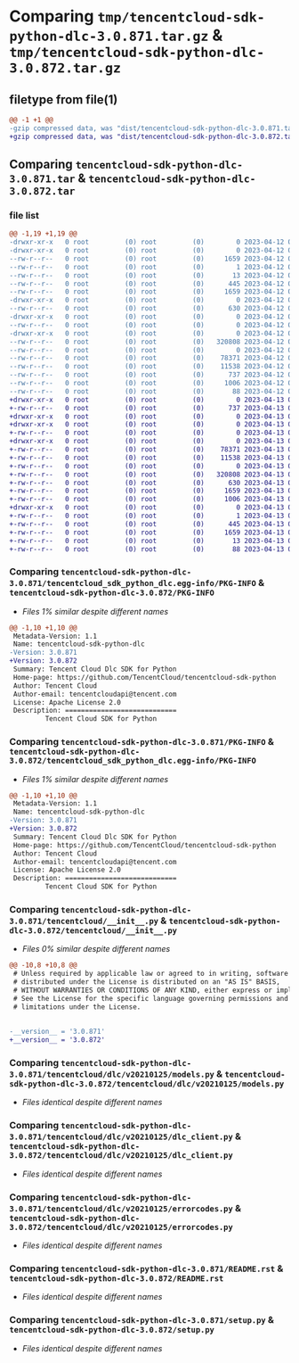 # Comparing `tmp/tencentcloud-sdk-python-dlc-3.0.871.tar.gz` & `tmp/tencentcloud-sdk-python-dlc-3.0.872.tar.gz`

## filetype from file(1)

```diff
@@ -1 +1 @@
-gzip compressed data, was "dist/tencentcloud-sdk-python-dlc-3.0.871.tar", last modified: Wed Apr 12 00:22:43 2023, max compression
+gzip compressed data, was "dist/tencentcloud-sdk-python-dlc-3.0.872.tar", last modified: Thu Apr 13 00:39:32 2023, max compression
```

## Comparing `tencentcloud-sdk-python-dlc-3.0.871.tar` & `tencentcloud-sdk-python-dlc-3.0.872.tar`

### file list

```diff
@@ -1,19 +1,19 @@
-drwxr-xr-x   0 root         (0) root         (0)        0 2023-04-12 00:22:43.000000 tencentcloud-sdk-python-dlc-3.0.871/
-drwxr-xr-x   0 root         (0) root         (0)        0 2023-04-12 00:22:43.000000 tencentcloud-sdk-python-dlc-3.0.871/tencentcloud_sdk_python_dlc.egg-info/
--rw-r--r--   0 root         (0) root         (0)     1659 2023-04-12 00:22:43.000000 tencentcloud-sdk-python-dlc-3.0.871/tencentcloud_sdk_python_dlc.egg-info/PKG-INFO
--rw-r--r--   0 root         (0) root         (0)        1 2023-04-12 00:22:43.000000 tencentcloud-sdk-python-dlc-3.0.871/tencentcloud_sdk_python_dlc.egg-info/dependency_links.txt
--rw-r--r--   0 root         (0) root         (0)       13 2023-04-12 00:22:43.000000 tencentcloud-sdk-python-dlc-3.0.871/tencentcloud_sdk_python_dlc.egg-info/top_level.txt
--rw-r--r--   0 root         (0) root         (0)      445 2023-04-12 00:22:43.000000 tencentcloud-sdk-python-dlc-3.0.871/tencentcloud_sdk_python_dlc.egg-info/SOURCES.txt
--rw-r--r--   0 root         (0) root         (0)     1659 2023-04-12 00:22:43.000000 tencentcloud-sdk-python-dlc-3.0.871/PKG-INFO
-drwxr-xr-x   0 root         (0) root         (0)        0 2023-04-12 00:22:43.000000 tencentcloud-sdk-python-dlc-3.0.871/tencentcloud/
--rw-r--r--   0 root         (0) root         (0)      630 2023-04-12 00:22:43.000000 tencentcloud-sdk-python-dlc-3.0.871/tencentcloud/__init__.py
-drwxr-xr-x   0 root         (0) root         (0)        0 2023-04-12 00:22:43.000000 tencentcloud-sdk-python-dlc-3.0.871/tencentcloud/dlc/
--rw-r--r--   0 root         (0) root         (0)        0 2023-04-12 00:22:43.000000 tencentcloud-sdk-python-dlc-3.0.871/tencentcloud/dlc/__init__.py
-drwxr-xr-x   0 root         (0) root         (0)        0 2023-04-12 00:22:43.000000 tencentcloud-sdk-python-dlc-3.0.871/tencentcloud/dlc/v20210125/
--rw-r--r--   0 root         (0) root         (0)   320808 2023-04-12 00:22:43.000000 tencentcloud-sdk-python-dlc-3.0.871/tencentcloud/dlc/v20210125/models.py
--rw-r--r--   0 root         (0) root         (0)        0 2023-04-12 00:22:43.000000 tencentcloud-sdk-python-dlc-3.0.871/tencentcloud/dlc/v20210125/__init__.py
--rw-r--r--   0 root         (0) root         (0)    78371 2023-04-12 00:22:43.000000 tencentcloud-sdk-python-dlc-3.0.871/tencentcloud/dlc/v20210125/dlc_client.py
--rw-r--r--   0 root         (0) root         (0)    11538 2023-04-12 00:22:43.000000 tencentcloud-sdk-python-dlc-3.0.871/tencentcloud/dlc/v20210125/errorcodes.py
--rw-r--r--   0 root         (0) root         (0)      737 2023-04-12 00:22:43.000000 tencentcloud-sdk-python-dlc-3.0.871/README.rst
--rw-r--r--   0 root         (0) root         (0)     1006 2023-04-12 00:22:43.000000 tencentcloud-sdk-python-dlc-3.0.871/setup.py
--rw-r--r--   0 root         (0) root         (0)       88 2023-04-12 00:22:43.000000 tencentcloud-sdk-python-dlc-3.0.871/setup.cfg
+drwxr-xr-x   0 root         (0) root         (0)        0 2023-04-13 00:39:32.000000 tencentcloud-sdk-python-dlc-3.0.872/
+-rw-r--r--   0 root         (0) root         (0)      737 2023-04-13 00:39:32.000000 tencentcloud-sdk-python-dlc-3.0.872/README.rst
+drwxr-xr-x   0 root         (0) root         (0)        0 2023-04-13 00:39:32.000000 tencentcloud-sdk-python-dlc-3.0.872/tencentcloud/
+drwxr-xr-x   0 root         (0) root         (0)        0 2023-04-13 00:39:32.000000 tencentcloud-sdk-python-dlc-3.0.872/tencentcloud/dlc/
+-rw-r--r--   0 root         (0) root         (0)        0 2023-04-13 00:39:32.000000 tencentcloud-sdk-python-dlc-3.0.872/tencentcloud/dlc/__init__.py
+drwxr-xr-x   0 root         (0) root         (0)        0 2023-04-13 00:39:32.000000 tencentcloud-sdk-python-dlc-3.0.872/tencentcloud/dlc/v20210125/
+-rw-r--r--   0 root         (0) root         (0)    78371 2023-04-13 00:39:32.000000 tencentcloud-sdk-python-dlc-3.0.872/tencentcloud/dlc/v20210125/dlc_client.py
+-rw-r--r--   0 root         (0) root         (0)    11538 2023-04-13 00:39:32.000000 tencentcloud-sdk-python-dlc-3.0.872/tencentcloud/dlc/v20210125/errorcodes.py
+-rw-r--r--   0 root         (0) root         (0)        0 2023-04-13 00:39:32.000000 tencentcloud-sdk-python-dlc-3.0.872/tencentcloud/dlc/v20210125/__init__.py
+-rw-r--r--   0 root         (0) root         (0)   320808 2023-04-13 00:39:32.000000 tencentcloud-sdk-python-dlc-3.0.872/tencentcloud/dlc/v20210125/models.py
+-rw-r--r--   0 root         (0) root         (0)      630 2023-04-13 00:39:32.000000 tencentcloud-sdk-python-dlc-3.0.872/tencentcloud/__init__.py
+-rw-r--r--   0 root         (0) root         (0)     1659 2023-04-13 00:39:32.000000 tencentcloud-sdk-python-dlc-3.0.872/PKG-INFO
+-rw-r--r--   0 root         (0) root         (0)     1006 2023-04-13 00:39:32.000000 tencentcloud-sdk-python-dlc-3.0.872/setup.py
+drwxr-xr-x   0 root         (0) root         (0)        0 2023-04-13 00:39:32.000000 tencentcloud-sdk-python-dlc-3.0.872/tencentcloud_sdk_python_dlc.egg-info/
+-rw-r--r--   0 root         (0) root         (0)        1 2023-04-13 00:39:32.000000 tencentcloud-sdk-python-dlc-3.0.872/tencentcloud_sdk_python_dlc.egg-info/dependency_links.txt
+-rw-r--r--   0 root         (0) root         (0)      445 2023-04-13 00:39:32.000000 tencentcloud-sdk-python-dlc-3.0.872/tencentcloud_sdk_python_dlc.egg-info/SOURCES.txt
+-rw-r--r--   0 root         (0) root         (0)     1659 2023-04-13 00:39:32.000000 tencentcloud-sdk-python-dlc-3.0.872/tencentcloud_sdk_python_dlc.egg-info/PKG-INFO
+-rw-r--r--   0 root         (0) root         (0)       13 2023-04-13 00:39:32.000000 tencentcloud-sdk-python-dlc-3.0.872/tencentcloud_sdk_python_dlc.egg-info/top_level.txt
+-rw-r--r--   0 root         (0) root         (0)       88 2023-04-13 00:39:32.000000 tencentcloud-sdk-python-dlc-3.0.872/setup.cfg
```

### Comparing `tencentcloud-sdk-python-dlc-3.0.871/tencentcloud_sdk_python_dlc.egg-info/PKG-INFO` & `tencentcloud-sdk-python-dlc-3.0.872/PKG-INFO`

 * *Files 1% similar despite different names*

```diff
@@ -1,10 +1,10 @@
 Metadata-Version: 1.1
 Name: tencentcloud-sdk-python-dlc
-Version: 3.0.871
+Version: 3.0.872
 Summary: Tencent Cloud Dlc SDK for Python
 Home-page: https://github.com/TencentCloud/tencentcloud-sdk-python
 Author: Tencent Cloud
 Author-email: tencentcloudapi@tencent.com
 License: Apache License 2.0
 Description: ============================
         Tencent Cloud SDK for Python
```

### Comparing `tencentcloud-sdk-python-dlc-3.0.871/PKG-INFO` & `tencentcloud-sdk-python-dlc-3.0.872/tencentcloud_sdk_python_dlc.egg-info/PKG-INFO`

 * *Files 1% similar despite different names*

```diff
@@ -1,10 +1,10 @@
 Metadata-Version: 1.1
 Name: tencentcloud-sdk-python-dlc
-Version: 3.0.871
+Version: 3.0.872
 Summary: Tencent Cloud Dlc SDK for Python
 Home-page: https://github.com/TencentCloud/tencentcloud-sdk-python
 Author: Tencent Cloud
 Author-email: tencentcloudapi@tencent.com
 License: Apache License 2.0
 Description: ============================
         Tencent Cloud SDK for Python
```

### Comparing `tencentcloud-sdk-python-dlc-3.0.871/tencentcloud/__init__.py` & `tencentcloud-sdk-python-dlc-3.0.872/tencentcloud/__init__.py`

 * *Files 0% similar despite different names*

```diff
@@ -10,8 +10,8 @@
 # Unless required by applicable law or agreed to in writing, software
 # distributed under the License is distributed on an "AS IS" BASIS,
 # WITHOUT WARRANTIES OR CONDITIONS OF ANY KIND, either express or implied.
 # See the License for the specific language governing permissions and
 # limitations under the License.
 
 
-__version__ = '3.0.871'
+__version__ = '3.0.872'
```

### Comparing `tencentcloud-sdk-python-dlc-3.0.871/tencentcloud/dlc/v20210125/models.py` & `tencentcloud-sdk-python-dlc-3.0.872/tencentcloud/dlc/v20210125/models.py`

 * *Files identical despite different names*

### Comparing `tencentcloud-sdk-python-dlc-3.0.871/tencentcloud/dlc/v20210125/dlc_client.py` & `tencentcloud-sdk-python-dlc-3.0.872/tencentcloud/dlc/v20210125/dlc_client.py`

 * *Files identical despite different names*

### Comparing `tencentcloud-sdk-python-dlc-3.0.871/tencentcloud/dlc/v20210125/errorcodes.py` & `tencentcloud-sdk-python-dlc-3.0.872/tencentcloud/dlc/v20210125/errorcodes.py`

 * *Files identical despite different names*

### Comparing `tencentcloud-sdk-python-dlc-3.0.871/README.rst` & `tencentcloud-sdk-python-dlc-3.0.872/README.rst`

 * *Files identical despite different names*

### Comparing `tencentcloud-sdk-python-dlc-3.0.871/setup.py` & `tencentcloud-sdk-python-dlc-3.0.872/setup.py`

 * *Files identical despite different names*

